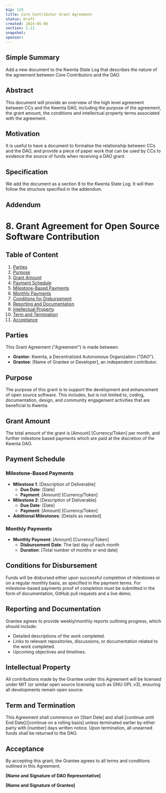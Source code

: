 ```yaml
---
kip: 125
title: Core Contributor Grant Agreement
status: Draft
created: 2024-05-08
section: 2.11
snapshot:
sponsor:
---
```


## Simple Summary

Add a new document to the Kwenta State Log that describes the nature of the agreement between Core Contributors and the DAO.

## Abstract

This document will provide an overview of the high level agreement between CCs and the Kwenta DAO, including the purpose of the agreement, the grant amount, the conditions and intellectual property terms associated with the agreement.

## Motivation

It is useful to have a document to formalise the relationship between CCs and the DAO, and provide a piece of paper work that can be used by CCs to evidence the source of funds when receiving a DAO grant.

## Specification

We add the document as a section 8 to the Kwenta State Log. It will then follow the structure specified in the addendum.

## Addendum


# 8. Grant Agreement for Open Source Software Contribution

## Table of Content

1. [Parties](#parties)
2. [Purpose](#purpose)
3. [Grant Amount](#grant-amount)
4. [Payment Schedule](#payment-schedule)
5. [Milestone-Based Payments](#milestone-based-payments)
6. [Monthly Payments](#monthly-payments)
7. [Conditions for Disbursement](#conditions-for-disbursement)
8. [Reporting and Documentation](#reporting-and-documentation)
9. [Intellectual Property](#intellectual-property)
10. [Term and Termination](#term-and-termination)
11. [Acceptance](#acceptance)

## Parties
This Grant Agreement ("Agreement") is made between:
- **Grantor**: Kwenta, a Decentralized Autonomous Organization ("DAO").
- **Grantee**: [Name of Grantee or Developer], an independent contributor.

## Purpose
The purpose of this grant is to support the development and enhancement of open source software. This includes, but is not limited to, coding, documentation, design, and community engagement activities that are beneficial to Kwenta.

## Grant Amount

The total amount of the grant is [Amount] [Currency/Token] per month, and further milestone based payments which are paid at the discretion of the Kwenta DAO.

## Payment Schedule

### Milestone-Based Payments
- **Milestone 1**: [Description of Deliverable]
  - **Due Date**: [Date]
  - **Payment**: [Amount] [Currency/Token]
- **Milestone 2**: [Description of Deliverable]
  - **Due Date**: [Date]
  - **Payment**: [Amount] [Currency/Token]
- **Additional Milestones**: [Details as needed]

### Monthly Payments
- **Monthly Payment**: [Amount] [Currency/Token]
  - **Disbursement Date**: The last day of each month
  - **Duration**: [Total number of months or end date]

## Conditions for Disbursement

Funds will be disbursed either upon successful completion of milestones or on a regular monthly basis, as specified in the payment terms. For milestone-based payments proof of completion must be submitted in the form of documentation, GitHub pull requests and a live demo.

## Reporting and Documentation
Grantee agrees to provide weekly/monthly reports outlining progress, which should include:
- Detailed descriptions of the work completed.
- Links to relevant repositories, discussions, or documentation related to the work completed.
- Upcoming objectives and timelines.

## Intellectual Property
All contributions made by the Grantee under this Agreement will be licensed under MIT (or similar open source licensing such as GNU GPL v3), ensuring all developments remain open source.

## Term and Termination
This Agreement shall commence on [Start Date] and shall [continue until End Date]/[continue on a rolling basis] unless terminated earlier by either party with [number] days written notice. Upon termination, all unearned funds shall be returned to the DAO.

## Acceptance
By accepting this grant, the Grantee agrees to all terms and conditions outlined in this Agreement.

**[Name and Signature of DAO Representative]**

**[Name and Signature of Grantee]**
